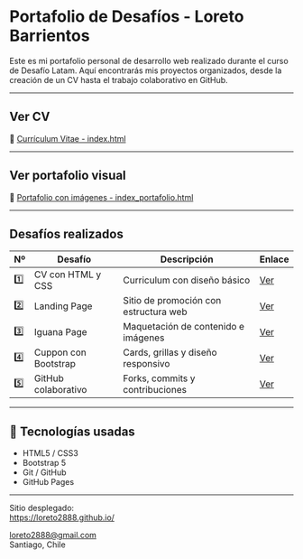 # Portafolio de Desafíos - Loreto Barrientos

Este es mi portafolio personal de desarrollo web realizado durante el curso de Desafío Latam. Aquí encontrarás mis proyectos organizados, desde la creación de un CV hasta el trabajo colaborativo en GitHub.

---

## Ver CV

🔗 [Currículum Vitae - index.html]([[https://loreto2888.github.io/blob/main/desafio6_Portafolio_Loreto/index.html](http://127.0.0.1:5500/index.html))

---

## Ver portafolio visual

🔗 [Portafolio con imágenes - index_portafolio.html]([https://github.com/loreto2888/loreto2888.github.io/blob/main/desafio6_Portafolio_Loreto/index_portafolio.html](http://127.0.0.1:5500/index_portafolio.html))

---

## Desafíos realizados

| Nº  | Desafío                                    | Descripción                            | Enlace |
|-----|--------------------------------------------|----------------------------------------|--------|
| 1️⃣ | CV con HTML y CSS                          | Curriculum con diseño básico           | [Ver](https://loreto2888.github.io/desafio1_mi_curriculum_vitae_html/) |
| 2️⃣ | Landing Page                               | Sitio de promoción con estructura web  | [Ver](https://loreto2888.github.io/desafio2_construyendo_un_landing_page/) |
| 3️⃣ | Iguana Page                                | Maquetación de contenido e imágenes    | [Ver](https://loreto2888.github.io/desafio3_iguana_page/) |
| 4️⃣ | Cuppon con Bootstrap                       | Cards, grillas y diseño responsivo     | [Ver](https://loreto2888.github.io/desafio4_cuppon/) |
| 5️⃣ | GitHub colaborativo                        | Forks, commits y contribuciones        | [Ver](https://loreto2888.github.io/desafio5_github/fdsw-github/) |

---

## 🔧 Tecnologías usadas

- HTML5 / CSS3
- Bootstrap 5
- Git / GitHub
- GitHub Pages

---

Sitio desplegado:  
https://loreto2888.github.io/

loreto2888@gmail.com  
Santiago, Chile
